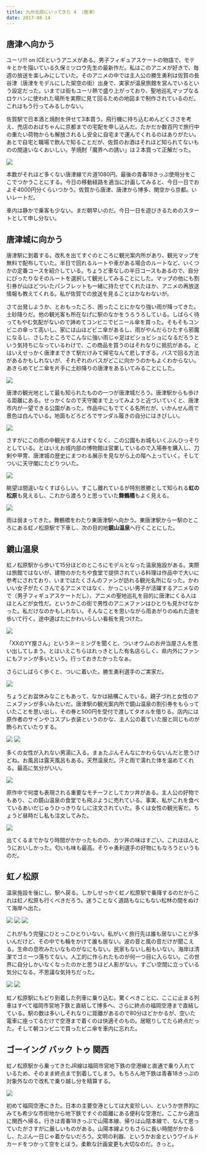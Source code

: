 ```yaml
---
title: 九州北部にいってきた 4 （唐津）
date: 2017-08-14
---
```


## 唐津へ向かう

ユーリ!!! on ICEというアニメがある。男子フィギュアスケートの物語で、モテキとかを描いている久保ミツロウ先生の最新作だ。私はこのアニメが好きで、毎週の放送を楽しみにしていた。そのアニメの中では主人公の勝生勇利は佐賀の長谷津（唐津をモデルにした架空の街）出身で、実家が温泉旅館を営んでいるという設定だった。いまでは街もユーリ熱で盛り上がっており、聖地巡礼マップなるロケハンに使われた場所を実際に見て回るための地図まで制作されているのだ。これはもう行ってみるしかない。

佐賀駅で日本酒と焼酎を併せて3本買う。飛行機に持ち込むめんどくささを考え、売店のおばちゃんに京都までの宅配を申し込んだ。たかだか数百円で旅行中の重たい荷物からも解放されるし安全に自宅まで運んでくれるのはありがたい。あとで自宅と職場で飲んで知ることだが、佐賀のお酒はそれほど知られてないものの間違いなくおいしい。芋焼酎「魔界への誘い」は２本買って正解だった。

![](https://photos.xar.sh/36519716116_87f6e1f671_h.jpg)

本数がそれほど多くない唐津線で片道1080円。最後の青春18きっぷ使用分をここでつかうことにする。今日の移動経路を適当に計画してみると、今日一日でおよそ4000円分くらいつかう。佐賀から唐津、唐津から博多、関空から京都。いいレートだ。

車内は静かで乗客も少ない。まだ朝早いのだ。今日一日を遊びきるためのスタートとして申し分ない。

## 唐津城に向かう

唐津駅に到着する。改札を出てすぐのところに観光案内所があり、観光マップを無料で配布していた。半日で回れるルートや車がある場合のルートなど、いくつかの定番コースを紹介している。ちょうど車なしの半日コースもあるので、自分にぴったりなそのルートを選択して観光してみることにした。マップの他にも割引券が山ほどついたパンフレットも一緒に持たせてくれたほか、アニメの再放送情報も教えてくれる。私が佐賀での放送を見ることはかなわないが。

さて出発しようか、とおもったころ、困ったことにかなり強い雨が降ってきた。土砂降りだ。他の観光客も所在なげに駅のなかをうろうろしている。しばらく待ってもやむ気配がないので諦めてコンビニでビニール傘を買った。そもそもコンビニの傘って高いし、家には山ほどビニ傘があるし、雨がやんだらひたすら邪魔になるし、さしたところでこんなに強い雨じゃ足はビショビショになるだろうという気持ちになっているわけで、この商品を買うのはそれなりに抵抗がある。とはいえせっかく唐津まできて駅だけみて帰宅なんて悲しすぎる。バスで回る方法があるかもしれないが、それぞれのバスがどこに向かうのかもよくわからない。あきらめてビニ傘を片手に土砂降りの唐津をあるいてみることにした。

![](https://photos.xar.sh/36397742482_47cf4596bf_h.jpg)

唐津の観光地として最も知られたものの一つが唐津城だろう。唐津駅からも歩ける距離にある。せっかくなので天守閣まで上ってみようと近づいていくと、唐津市内が一望できる公園があった。作品中にもでてくる名所だが、いかんせん雨で景色は白んでいる。地面もどろどろでサンダル履きの自分にはきびしい。

![](https://photos.xar.sh/35731195184_e1443031e5_h.jpg)

さすがにこの雨の中観光する人はすくなく、この公園もお城もいくぶんひっそりとしている。とはいえお城内部の博物館は営業しているので入場券を購入し、刀剣や甲冑、唐津城の歴史にまつわる展示を見ながら上の階へ上っていく。そしてついに天守閣にたどりついた。

![](https://photos.xar.sh/35731204964_4751bfa1d1_h.jpg)

眺望は間違いなくすばらしい。すこし離れているが特別景勝として知られる**虹の松原**も見えるし、これから渡ろうと思っていた**舞鶴橋**もよく見える。

![](https://photos.xar.sh/36427973191_3f904d72ec_h.jpg)

雨は弱まってきた。舞鶴橋をわたり東唐津駅へ向かう。東唐津駅から一駅のところにある虹ノ松原駅で下車し、次の目的地**鏡山温泉**へ行くことにした。

## 鏡山温泉

虹ノ松原駅から歩いて15分ほどのところにモデルとなった温泉施設がある。実際は旅館ではないが、建物のかたちや食堂で提供されている料理は作品中で大いに参考にされており、いまではたくさんのファンが訪れる観光名所になった。かわいい女子がたくさんでるアニメではなく、かっこいい男子が活躍するアニメなので（男子フィギュアスケートだし）、アニメの聖地巡礼を目的に唐津にくる人はほとんどが女性だ。というかこの街で男性のアニメファンはひとりも見かけなかった。私だけなのかもしれない。そんなことを思いながら雨あがりのぬれた道を歩いて行く。途中道ばたにかわいらしい看板を見つけた。

![](https://photos.xar.sh/36519743926_781fe9ca3b_b.jpg)

「XXのYY屋さん」というネーミングを聞くと、ついオウムのお弁当屋さんを思い出してしまう。とはいえこちらはれっきとした有名店らしく、県内外にファンにもファンが多いという。行っておきたかったなぁ。

さらにしばらく歩くと、ついに着いた。勝生勇利選手のご実家だ。

![](https://photos.xar.sh/36397750352_f1ad0e05e2_h.jpg)

ちょうどお盆休みなこともあって、なかは結構こんでいる。親子づれと女性のアニメファンが多いみたいだ。唐津駅の観光案内所で鏡山温泉の割引券をもらっていたことを思い出し、その券と500円を受付で渡してタオルを借りる。店内には原作者のサインやコスプレ衣装というのかな、主人公の着ていた服と同じものが飾られていたりする。

![](https://photos.xar.sh/35731216974_032bca352f_b.jpg)
![](https://photos.xar.sh/35756759903_acfedfcf51_b.jpg)

多くの女性が入れない男湯に入る。まぁたぶんそんなにかわらないんだと思うけどね。お風呂は露天風呂もある。天然温泉だ。汗と雨で濡れた体を温めてくれる。最高に気分がいい。

![](https://photos.smugmug.com/photos/i-QQnMcnp/0/c16d5113/X2/i-QQnMcnp-X2.jpg)

原作中で何度も表現される重要なモチーフとしてカツ丼がある。主人公の好物でもあり、この鏡山温泉の食堂でも飛ぶように売れている。事実、私がこれを食べているあいだじゅうひっきりなしに注文されていた。多くは女性の観光客だ。ちょうど昼時だし私も注文してみた。

![](https://photos.smugmug.com/photos/i-w76S8BW/0/1d2bb0d8/X2/i-w76S8BW-X2.jpg)

出てくるまでかなり時間がかかったものの、カツ丼の味はすごい。これはほんとうにおいしかった。匂いも味も最高。そりゃ勇利選手の好物にもなろうというものだ。

## 虹ノ松原

温泉施設を後にし、駅へ戻る。しかしせっかく虹ノ松原駅で乗降するのだからこれは虹ノ松原も行くべきだろう。迷うことなく道路もなにもない松林の間をぬけて海岸へ出た。

![](https://photos.xar.sh/36519753546_f7ecec02e2_h.jpg)
![](https://photos.xar.sh/36519749006_4e0c47b68c_b.jpg)
![](https://photos.xar.sh/36566179545_bb5890e324_b.jpg)

これがもう完璧にひとっこひとりいない。私がいく旅行先は誰も居ないことが多いんだけど、その中でも輪をかけて誰も居ない。波の音と風の音だけが聞こえる。生命の息吹みたいなものがなにもない。民家もないし船もいない。海岸は清潔でゴミ一つ落ちてない。人工的に作られたものが何一つ目に入らない。この世界に自分しかいなくなったのかと思うほど人影がない。すごい空間に立っている気分になる。不思議な気持ちだった。

![](https://photos.xar.sh/36566187755_1ec60956a4_h.jpg)
![](https://photos.xar.sh/36566191485_3acb2e4a8e_h.jpg)

虹ノ松原駅にもどり到着した列車に乗り込む。驚くべきことに、ここに止まる列車はすべて福岡市営地下鉄と直結して博多へ、さらに終点の福岡空港まで直結している。駅の数は多いしそれなりに距離があるので80分ほどかかるが、空いた電車に座ってるだけで空港まで着くのは快適そのもの。居眠りしてたら終点だった。そして朝コンビニで買ったビニ傘を車内に忘れた。

## ゴーイング バック トゥ 関西

虹ノ松原駅から乗ってきたJR線は福岡市営地下鉄の空港線と直通で乗り入れているため、そのまま終点まで到着してしまう。もちろん地下鉄は青春18きっぷの対象外なので改札で乗り越し分を精算する。

![](https://photos.xar.sh/35731232794_fac6c87e9c_h.jpg)

初めて福岡空港にきた。日本の主要空港としては大変珍しい、というか世界的にみても希少な市街地から地下鉄ですぐの距離にある便利な空港だ。ここから適当に関西へ帰る。行きは青春18きっぷで山陽本線、帰りは山陰本線で、なんて思っていたがさすがに厳しいものがある。山陽本線よりもさらに長い時間がかかるし、たぶん一日じゃ着かないだろう。文明の利器、というかお金というワイルドカードをつかって空をとぼう。柔軟な計画変更も大切なのだ。きっと。
